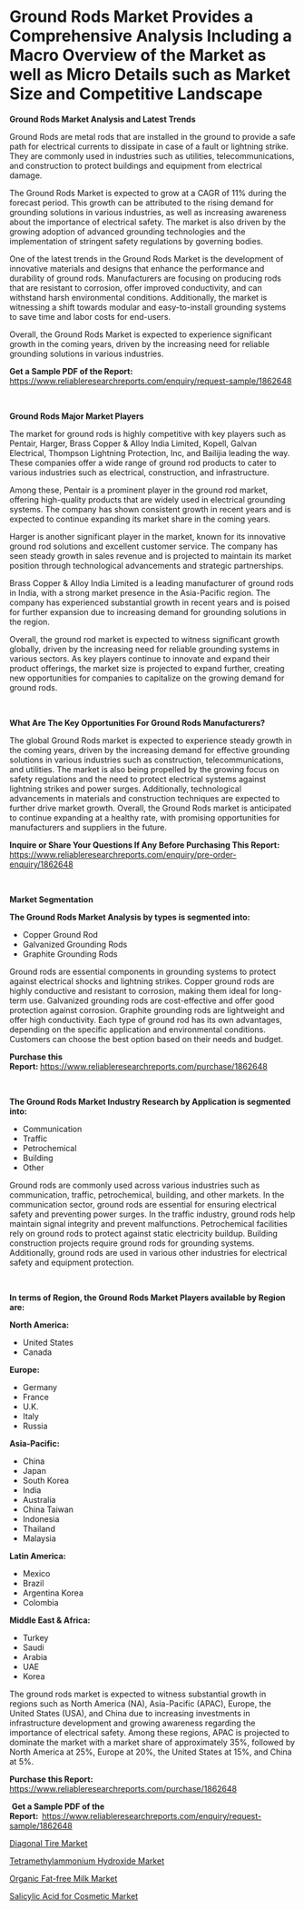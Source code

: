 <p><h1>Ground Rods Market Provides a Comprehensive Analysis Including a Macro Overview of the Market as well as Micro Details such as Market Size and Competitive Landscape</h1></p><p><strong>Ground Rods Market Analysis and Latest Trends</strong></p>
<p><p>Ground Rods are metal rods that are installed in the ground to provide a safe path for electrical currents to dissipate in case of a fault or lightning strike. They are commonly used in industries such as utilities, telecommunications, and construction to protect buildings and equipment from electrical damage.</p><p>The Ground Rods Market is expected to grow at a CAGR of 11% during the forecast period. This growth can be attributed to the rising demand for grounding solutions in various industries, as well as increasing awareness about the importance of electrical safety. The market is also driven by the growing adoption of advanced grounding technologies and the implementation of stringent safety regulations by governing bodies.</p><p>One of the latest trends in the Ground Rods Market is the development of innovative materials and designs that enhance the performance and durability of ground rods. Manufacturers are focusing on producing rods that are resistant to corrosion, offer improved conductivity, and can withstand harsh environmental conditions. Additionally, the market is witnessing a shift towards modular and easy-to-install grounding systems to save time and labor costs for end-users.</p><p>Overall, the Ground Rods Market is expected to experience significant growth in the coming years, driven by the increasing need for reliable grounding solutions in various industries.</p></p>
<p><strong>Get a Sample PDF of the Report:&nbsp;</strong> <a href="https://www.reliableresearchreports.com/enquiry/request-sample/1862648">https://www.reliableresearchreports.com/enquiry/request-sample/1862648</a></p>
<p>&nbsp;</p>
<p><strong>Ground Rods Major Market Players</strong></p>
<p><p>The market for ground rods is highly competitive with key players such as Pentair, Harger, Brass Copper & Alloy India Limited, Kopell, Galvan Electrical, Thompson Lightning Protection, Inc, and Bailijia leading the way. These companies offer a wide range of ground rod products to cater to various industries such as electrical, construction, and infrastructure.</p><p>Among these, Pentair is a prominent player in the ground rod market, offering high-quality products that are widely used in electrical grounding systems. The company has shown consistent growth in recent years and is expected to continue expanding its market share in the coming years.</p><p>Harger is another significant player in the market, known for its innovative ground rod solutions and excellent customer service. The company has seen steady growth in sales revenue and is projected to maintain its market position through technological advancements and strategic partnerships.</p><p>Brass Copper & Alloy India Limited is a leading manufacturer of ground rods in India, with a strong market presence in the Asia-Pacific region. The company has experienced substantial growth in recent years and is poised for further expansion due to increasing demand for grounding solutions in the region.</p><p>Overall, the ground rod market is expected to witness significant growth globally, driven by the increasing need for reliable grounding systems in various sectors. As key players continue to innovate and expand their product offerings, the market size is projected to expand further, creating new opportunities for companies to capitalize on the growing demand for ground rods.</p></p>
<p>&nbsp;</p>
<p><strong>What Are The Key Opportunities For Ground Rods Manufacturers?</strong></p>
<p><p>The global Ground Rods market is expected to experience steady growth in the coming years, driven by the increasing demand for effective grounding solutions in various industries such as construction, telecommunications, and utilities. The market is also being propelled by the growing focus on safety regulations and the need to protect electrical systems against lightning strikes and power surges. Additionally, technological advancements in materials and construction techniques are expected to further drive market growth. Overall, the Ground Rods market is anticipated to continue expanding at a healthy rate, with promising opportunities for manufacturers and suppliers in the future.</p></p>
<p><strong>Inquire or Share Your Questions If Any Before Purchasing This Report:</strong> <a href="https://www.reliableresearchreports.com/enquiry/pre-order-enquiry/1862648">https://www.reliableresearchreports.com/enquiry/pre-order-enquiry/1862648</a></p>
<p>&nbsp;</p>
<p><strong>Market Segmentation</strong></p>
<p><strong>The Ground Rods Market Analysis by types is segmented into:</strong></p>
<p><ul><li>Copper Ground Rod</li><li>Galvanized Grounding Rods</li><li>Graphite Grounding Rods</li></ul></p>
<p><p>Ground rods are essential components in grounding systems to protect against electrical shocks and lightning strikes. Copper ground rods are highly conductive and resistant to corrosion, making them ideal for long-term use. Galvanized grounding rods are cost-effective and offer good protection against corrosion. Graphite grounding rods are lightweight and offer high conductivity. Each type of ground rod has its own advantages, depending on the specific application and environmental conditions. Customers can choose the best option based on their needs and budget.</p></p>
<p><strong>Purchase this Report:&nbsp;</strong><a href="https://www.reliableresearchreports.com/purchase/1862648">https://www.reliableresearchreports.com/purchase/1862648</a></p>
<p>&nbsp;</p>
<p><strong>The Ground Rods Market Industry Research by Application is segmented into:</strong></p>
<p><ul><li>Communication</li><li>Traffic</li><li>Petrochemical</li><li>Building</li><li>Other</li></ul></p>
<p><p>Ground rods are commonly used across various industries such as communication, traffic, petrochemical, building, and other markets. In the communication sector, ground rods are essential for ensuring electrical safety and preventing power surges. In the traffic industry, ground rods help maintain signal integrity and prevent malfunctions. Petrochemical facilities rely on ground rods to protect against static electricity buildup. Building construction projects require ground rods for grounding systems. Additionally, ground rods are used in various other industries for electrical safety and equipment protection.</p></p>
<p>&nbsp;</p>
<p><strong>In terms of Region, the Ground Rods Market Players available by Region are:</strong></p>
<p>
    <p> <strong> North America: </strong>
        <ul>
            <li>United States</li>
            <li>Canada</li>
        </ul>
        </p> 
    <p> <strong> Europe: </strong>
        <ul>
            <li>Germany</li>
            <li>France</li>
            <li>U.K.</li>
            <li>Italy</li>
            <li>Russia</li>
        </ul>
        </p> 
    <p> <strong> Asia-Pacific: </strong>
        <ul>
            <li>China</li>
            <li>Japan</li>
            <li>South Korea</li>
            <li>India</li>
            <li>Australia</li>
            <li>China Taiwan</li>
            <li>Indonesia</li>
            <li>Thailand</li>
            <li>Malaysia</li>
        </ul>
        </p> 
    <p> <strong> Latin America: </strong>
        <ul>
            <li>Mexico</li>
            <li>Brazil</li>
            <li>Argentina Korea</li>
            <li>Colombia</li>
        </ul>
        </p> 
    <p> <strong> Middle East & Africa: </strong>
        <ul>
            <li>Turkey</li>
            <li>Saudi</li>
            <li>Arabia</li>
            <li>UAE</li>
            <li>Korea</li>
        </ul>
    </p>
    </p>
<p><p>The ground rods market is expected to witness substantial growth in regions such as North America (NA), Asia-Pacific (APAC), Europe, the United States (USA), and China due to increasing investments in infrastructure development and growing awareness regarding the importance of electrical safety. Among these regions, APAC is projected to dominate the market with a market share of approximately 35%, followed by North America at 25%, Europe at 20%, the United States at 15%, and China at 5%.</p></p>
<p><strong>Purchase this Report: </strong><a href="https://www.reliableresearchreports.com/purchase/1862648">https://www.reliableresearchreports.com/purchase/1862648</a></p>
<p>&nbsp;<strong>Get a Sample PDF of the Report:&nbsp;&nbsp;</strong><a href="https://www.reliableresearchreports.com/enquiry/request-sample/1862648">https://www.reliableresearchreports.com/enquiry/request-sample/1862648</a></p>
<p><strong></strong></p>
<p><p><a href="https://github.com/julyju69/Market-Research-Report-List-2/blob/main/diagonal-tire-market.md">Diagonal Tire Market</a></p><p><a href="https://github.com/gdfhhhj/Market-Research-Report-List-3/blob/main/tetramethylammonium-hydroxide-market.md">Tetramethylammonium Hydroxide Market</a></p><p><a href="https://view.publitas.com/reportprime-1/organic-fat-free-milk-market-furnish-information-about-market-size-market-share-market-dynamics-and-projections-spanning-from-2023-to-2030/">Organic Fat-free Milk Market</a></p><p><a href="https://spotless-saver-8fd.notion.site/Salicylic-Acid-for-Cosmetic-Market-Size-Market-Trends-and-Growth-Outlook-forecasted-for-period-fro-76690b8dd3b8458988039169162091c3">Salicylic Acid for Cosmetic Market</a></p></p>